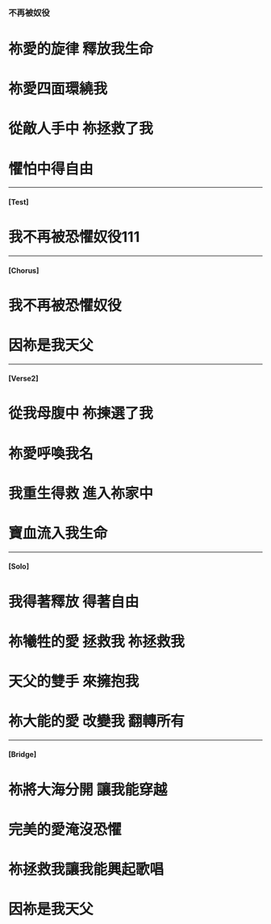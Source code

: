 ### 不再被奴役
# 祢愛的旋律 釋放我生命
# 祢愛四面環繞我
# 從敵人手中 祢拯救了我
# 懼怕中得自由

--- 

#### [Test]
# 我不再被恐懼奴役111
--- 

#### [Chorus]
# 我不再被恐懼奴役
# 因祢是我天父

--- 

#### [Verse2]
# 從我母腹中 祢揀選了我
# 祢愛呼喚我名 
# 我重生得救 進入祢家中
# 寶血流入我生命

---

#### [Solo]
# 我得著釋放 得著自由
# 祢犧牲的愛 拯救我 祢拯救我
# 天父的雙手 來擁抱我
# 祢大能的愛 改變我 翻轉所有

--- 

#### [Bridge]
# 祢將大海分開 讓我能穿越
# 完美的愛淹沒恐懼
# 祢拯救我讓我能興起歌唱
# 因祢是我天父
